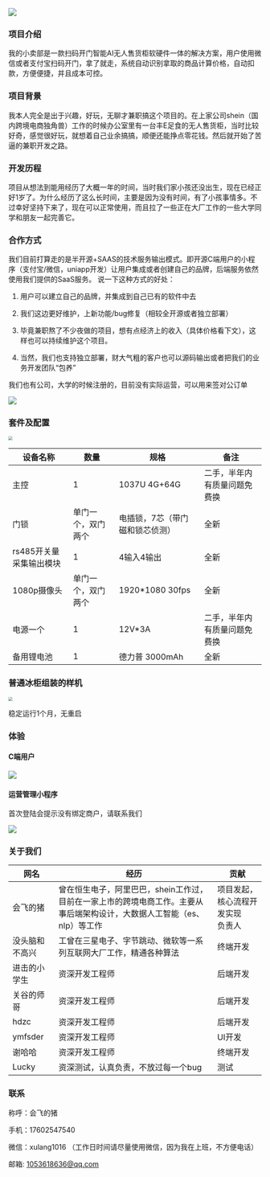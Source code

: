 ![](./doc-resource/logo.jpg)

### 项目介绍

我的小卖部是一款扫码开门智能AI无人售货柜软硬件一体的解决方案，用户使用微信或者支付宝扫码开门，拿了就走，系统自动识别拿取的商品计算价格，自动扣款，方便便捷，并且成本可控。

### 项目背景

我本人完全是出于兴趣，好玩，无聊才兼职搞这个项目的。在上家公司shein（国内跨境电商独角兽）工作的时候办公室里有一台丰E足食的无人售货柜，当时比较好奇，感觉很好玩，就想着自己业余搞搞，顺便还能挣点零花钱。然后就开始了苦逼的兼职开发之路。

### 开发历程
项目从想法到能用经历了大概一年的时间，当时我们家小孩还没出生，现在已经正好1岁了。为什么经历了这么长时间，主要是因为没有时间，有了小孩事情多。不过幸好坚持下来了，现在可以正常使用，而且拉了一些正在大厂工作的一些大学同学和朋友一起完善它。

### 合作方式
我们目前打算走的是半开源+SAAS的技术服务输出模式。即开源C端用户的小程序（支付宝/微信，uniapp开发）让用户集成或者创建自己的品牌，后端服务依然使用我们提供的SaaS服务。
说一下这种方式的好处：

1. 用户可以建立自己的品牌，并集成到自己已有的软件中去

2. 我们这边更好维护，上新功能/bug修复（相较全开源或者独立部署）

3. 毕竟兼职熬了不少夜做的项目，想有点经济上的收入（具体价格看下文），这样也可以持续维护这个项目。

4. 当然，我们也支持独立部署，财大气粗的客户也可以源码输出或者把我们的业务开发团队“包养”

  我们也有公司，大学的时候注册的，目前没有实际运营，可以用来签对公订单

![](./doc-resource/price.png)

### 套件及配置

<img src="./doc-resource/device.jpg" style="zoom: 50%;" />

| 设备名称                | 数量               | 规格                            | 备注                       |
| ----------------------- | ------------------ | ------------------------------- | -------------------------- |
| 主控                    | 1                  | 1037U 4G+64G                    | 二手，半年内有质量问题免费换 |
| 门锁                    | 单门一个，双门两个 | 电插锁，7芯（带门磁和锁芯侦测） | 全新                       |
| rs485开关量采集输出模块 | 1                  | 4输入4输出                      | 全新                       |
| 1080p摄像头             | 单门一个，双门两个 | 1920*1080 30fps                 | 全新                       |
| 电源一个                | 1                  | 12V*3A                          | 二手，半年内有质量问题免费换 |
| 备用锂电池              | 1                  | 德力普 3000mAh                  | 全新                       |

### 普通冰柜组装的样机

<img src="./doc-resource/demoterminal.jpg" style="zoom: 50%;" />

稳定运行1个月，无重启

### 体验

#### C端用户

![](./doc-resource/customer_qrcode.jpg)

#### 运营管理小程序

首次登陆会提示没有绑定商户，请联系我们

![](./doc-resource/merchant_qrcode.jpg)



### 关于我们

| 网名           | 经历 | 贡献                                     |
| -------------- | -------- | ---------------------------------------- |
| 会飞的猪       | 曾在恒生电子，阿里巴巴，shein工作过，目前在一家上市的跨境电商工作。主要从事后端架构设计，大数据人工智能（es、nlp）等工作 | 项目发起，核心流程开发实现<br>负责人 |
| 没头脑和不高兴 | 工曾在三星电子、字节跳动、微软等一系列互联网大厂工作，精通各种算法 | 终端开发                                 |
| 进击的小学生   | 资深开发工程师 | 后端开发                                 |
| 关谷的师哥     | 资深开发工程师 | 后端开发                                 |
| hdzc           | 资深开发工程师 | 后端开发                                 |
| ymfsder        | 资深开发工程师 | UI开发                                   |
| 谢哈哈         | 资深开发工程师 | 终端开发                                 |
| Lucky          | 资深测试，认真负责，不放过每一个bug | 测试                                     |

### 联系
称呼：会飞的猪

手机：17602547540

微信：xulang1016 （工作日时间请尽量使用微信，因为我在上班，不方便电话）

邮箱: 1053618636@qq.com